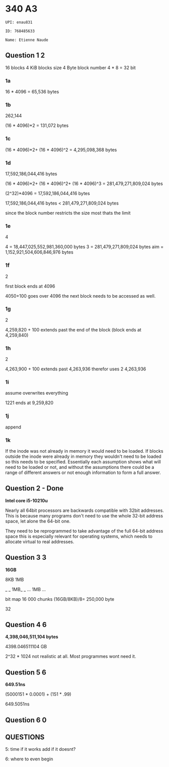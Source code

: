 # 340 A3

`UPI: enau831`

`ID: 768485633`

`Name: Etienne Naude`

## Question 1 2

16 blocks
4 KiB blocks size
4 Byte block number
4 \* 8 = 32 bit

### 1a

16 \* 4096 =
65,536 bytes

### 1b

262,144

(16 \* 4096)\*2 =
131,072 bytes

### 1c

(16 \* 4096)\*2+
(16 \* 4096)^2 =
4,295,098,368 bytes

### 1d

17,592,186,044,416 bytes

(16 \* 4096)\*2+
(16 \* 4096)^2+
(16 \* 4096)^3 =
281,479,271,809,024 bytes

(2^32)\*4096 =
17,592,186,044,416 bytes

17,592,186,044,416 bytes < 281,479,271,809,024 bytes

since the block number restricts the size most thats the limit

### 1e

4

4 = 18,447,025,552,981,360,000 bytes
3 = 281,479,271,809,024 bytes
aim = 1,152,921,504,606,846,976 bytes

### 1f

2

first block ends at 4096

4050+100 goes over 4096 the next block needs to be accessed as well.

### 1g

2

4,259,820 + 100 extends past the end of the block (block ends at 4,259,840)

### 1h

2

4,263,900 + 100 extends past 4,263,936 therefor uses 2
4,263,936

### 1i

assume overwrites everything

1221
ends at 9,259,820

### 1j

append

### 1k

If the inode was not already in memory it would need to be loaded. If blocks outside the inode were already in memory they wouldn't need to be loaded so this needs to be specified. Essentially each assumption shows what will need to be loaded or not, and without the assumptions there could be a range of different answers or not enough information to form a full answer.

## Question 2 - Done

**Intel core i5-10210u**

Nearly all 64bit processors are backwards compatible with 32bit addresses. This is because many programs don't need to use the whole 32-bit address space, let alone the 64-bit one.

They need to be reprogrammed to take advantage of the full 64-bit address space this is especially relevant for operating systems, which needs to allocate virtual to real addresses.

## Question 3 3

**16GB**

8KB
1MB

\_ \_ 1MB\_ \_ ... 1MB ...

bit map
16 000 chunks
(16GB/8KB)/8=
250,000 byte

32

## Question 4 6

**4,398,046,511,104 bytes**

4398.046511104 GB

2^32 \* 1024
not realistic at all. Most programmes wont need it.

## Question 5 6

**649.51ns**

(5000151 \* 0.0001) + (151 \* .99)

649.5051ns

## Question 6 0

<!--
## Question 7 - DONE

40 seconds

60

Time per fault \* faults == (4.0e+10)ns == (40s)

&nbsp;&nbsp;&nbsp;&nbsp;&nbsp;&nbsp; `2.0e+4 * 2.0e+6`

&nbsp;&nbsp;&nbsp;&nbsp;&nbsp;&nbsp;&nbsp;&nbsp;&nbsp;&nbsp; `= 4.0e+10`

There for there are 20s of non-errors.

&nbsp;&nbsp;&nbsp;&nbsp;&nbsp;&nbsp; `60s - 40s`

&nbsp;&nbsp;&nbsp;&nbsp;&nbsp;&nbsp;&nbsp;&nbsp;&nbsp;&nbsp; `= 20s`

So there are (2.0e+10) non error instructions

Double the memory, half the errors.

&nbsp;&nbsp;&nbsp;&nbsp;&nbsp;&nbsp; `1.0e+4 \* 2.0e+6`

&nbsp;&nbsp;&nbsp;&nbsp;&nbsp;&nbsp;&nbsp;&nbsp;&nbsp;&nbsp; `= (2.0e+10)ns (20s)`

<br>

`20s (faults) + 20s (normal running) + 10,000ns =`

`40,000,000,000+10,000ns = 40,000,010,000`

&nbsp;&nbsp;&nbsp;&nbsp;&nbsp;&nbsp;&nbsp;&nbsp;&nbsp;&nbsp; `≈ 40 seconds`

This is a significant reduction

## Question 8 - **DONE**

### 8a - FIFO

12 faults

|       | **1** | **2** | **3** | **4** | **5** | **4** | **3** | **2** | **1** | **6** | **7** | **1** | **2** | **3** | **7** | **5** | **1** |
| ----- | ----- | ----- | ----- | ----- | ----- | ----- | ----- | ----- | ----- | ----- | ----- | ----- | ----- | ----- | ----- | ----- | ----- |
| **0** | **1** | `=`   | `=`   | `=`   | **5** | `=`   | `=`   | `=`   | `=`   | `=`   | `=`   | `=`   | **2** | `=`   | `=`   | `=`   | `=`   |
| **0** | `=`   | **2** | `=`   | `=`   | `=`   | `=`   | `=`   | `=`   | **1** | `=`   | `=`   | `=`   | `=`   | **3** | `=`   | `=`   | `=`   |
| **0** | `=`   | `=`   | **3** | `=`   | `=`   | `=`   | `=`   | `=`   | `=`   | **6** | `=`   | `=`   | `=`   | `=`   | `=`   | **5** | `=`   |
| **0** | `=`   | `=`   | `=`   | **4** | `=`   | `=`   | `=`   | `=`   | `=`   | `=`   | **7** | `=`   | `=`   | `=`   | `=`   | `=`   | **1** |

### 8b - LRU

11 faults

|       | **1** | **2** | **3** | **4** | **5** | **4** | **3** | **2** | **1** | **6** | **7** | **1** | **2** | **3** | **7** | **5** | **1** |
| ----- | ----- | ----- | ----- | ----- | ----- | ----- | ----- | ----- | ----- | ----- | ----- | ----- | ----- | ----- | ----- | ----- | ----- |
| **0** | **1** | `=`   | `=`   | `=`   | **5** | `=`   | `=`   | `=`   | **1** | `=`   | `=`   | `=`   | `=`   | `=`   | `=`   | **5** | `=`   |
| **0** | `=`   | **2** | `=`   | `=`   | `=`   | `=`   | `=`   | `=`   | `=`   | `=`   | `=`   | `=`   | `=`   | `=`   | `=`   | `=`   | **1** |
| **0** | `=`   | `=`   | **3** | `=`   | `=`   | `=`   | `=`   | `=`   | `=`   | `=`   | **7** | `=`   | `=`   | `=`   | `=`   | `=`   | `=`   |
| **0** | `=`   | `=`   | `=`   | **4** | `=`   | `=`   | `=`   | `=`   | `=`   | **6** | `=`   | `=`   | `=`   | **3** | `=`   | `=`   | `=`   |

### 8c - LFU

11 faults

|       | **1** | **2** | **3** | **4** | **5** | **4** | **3** | **2** | **1** | **6** | **7** | **1** | **2** | **3** | **7** | **5** | **1** |
| ----- | ----- | ----- | ----- | ----- | ----- | ----- | ----- | ----- | ----- | ----- | ----- | ----- | ----- | ----- | ----- | ----- | ----- |
| **0** | **1** | `=`   | `=`   | `=`   | **5** | `=`   | `=`   | `=`   | **1** | `=`   | `=`   | `=`   | `=`   | `=`   | `=`   | `=`   | `=`   |
| **0** | `=`   | **2** | `=`   | `=`   | `=`   | `=`   | `=`   | `=`   | `=`   | **6** | **7** | `=`   | **2** | `=`   | `=`   | `=`   | `=`   |
| **0** | `=`   | `=`   | **3** | `=`   | `=`   | `=`   | `=`   | `=`   | `=`   | `=`   | `=`   | `=`   | `=`   | `=`   | `=`   | `=`   | `=`   |
| **0** | `=`   | `=`   | `=`   | **4** | `=`   | `=`   | `=`   | `=`   | `=`   | `=`   | `=`   | `=`   | `=`   | `=`   | **7** | **5** | `=`   |

### 8d - Optimal

10 faults

|       | **1** | **2** | **3** | **4** | **5** | **4** | **3** | **2** | **1** | **6** | **7** | **1** | **2** | **3** | **7** | **5** | **1** |
| ----- | ----- | ----- | ----- | ----- | ----- | ----- | ----- | ----- | ----- | ----- | ----- | ----- | ----- | ----- | ----- | ----- | ----- |
| **0** | **1** | `=`   | `=`   | `=`   | **5** | `=`   | `=`   | `=`   | `=`   | `=`   | `=`   | `=`   | `=`   | `=`   | `=`   | `=`   | `=`   |
| **0** | `=`   | **2** | `=`   | `=`   | `=`   | `=`   | `=`   | `=`   | `=`   | **6** | **7** | `=`   | `=`   | `=`   | `=`   | `=`   | `=`   |
| **0** | `=`   | `=`   | **3** | `=`   | `=`   | `=`   | `=`   | `=`   | `=`   | `=`   | `=`   | `=`   | **2** | **3** | `=`   | `=`   | `=`   |
| **0** | `=`   | `=`   | `=`   | **4** | `=`   | `=`   | `=`   | `=`   | **1** | `=`   | `=`   | `=`   | `=`   | `=`   | `=`   | `=`   | `=`   |

-->

## QUESTIONS

5: time if it works
add if it doesnt?

6: where to even begin
